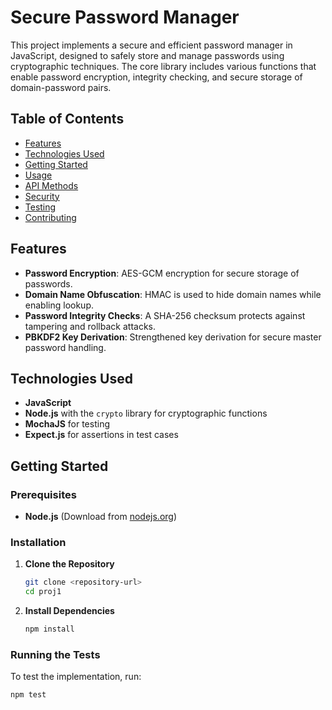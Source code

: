 # Secure Password Manager

This project implements a secure and efficient password manager in JavaScript, designed to safely store and manage passwords using cryptographic techniques. The core library includes various functions that enable password encryption, integrity checking, and secure storage of domain-password pairs. 

## Table of Contents
- [Features](#features)
- [Technologies Used](#technologies-used)
- [Getting Started](#getting-started)
- [Usage](#usage)
- [API Methods](#api-methods)
- [Security](#security)
- [Testing](#testing)
- [Contributing](#contributing)

## Features

- **Password Encryption**: AES-GCM encryption for secure storage of passwords.
- **Domain Name Obfuscation**: HMAC is used to hide domain names while enabling lookup.
- **Password Integrity Checks**: A SHA-256 checksum protects against tampering and rollback attacks.
- **PBKDF2 Key Derivation**: Strengthened key derivation for secure master password handling.

## Technologies Used

- **JavaScript**
- **Node.js** with the `crypto` library for cryptographic functions
- **MochaJS** for testing
- **Expect.js** for assertions in test cases

## Getting Started

### Prerequisites

- **Node.js** (Download from [nodejs.org](https://nodejs.org/en/download/))

### Installation

1. **Clone the Repository**
    ```bash
    git clone <repository-url>
    cd proj1
    ```

2. **Install Dependencies**
    ```bash
    npm install
    ```

### Running the Tests

To test the implementation, run:
```bash
npm test
